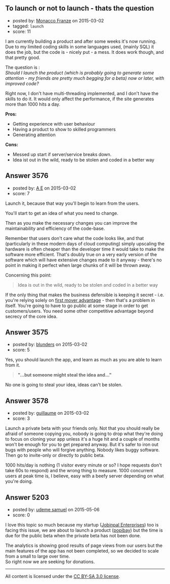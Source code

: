 ## To launch or not to launch - thats the question

- posted by: [Monacco Franze](https://stackexchange.com/users/4766136/monacco-franze) on 2015-03-02
- tagged: `launch`
- score: 11

<p>I am currently building a product and after some weeks it's now running.
Due to my limited coding skills in some languages used, (mainly SQL) it does the job, but the code is - nicely put - a mess. It does work though, and that pretty good. </p>

<p>The question is :<br />
<em>Should I launch the product (which is probably going to generate some attention - my friends are pretty much begging for a beta) now or later, with improved code?</em></p>

<p>Right now, I don't have multi-threading implemented, and I don't have the skills to do it. It would only affect the performance, if the site generates more than 1000 hits a day.</p>

<p><strong>Pros:</strong></p>

<ul>
<li>Getting experience with user behaviour</li>
<li>Having a product to show to skilled programmers</li>
<li>Generating attention</li>
</ul>

<p><strong>Cons:</strong></p>

<ul>
<li>Messed up start if server/service breaks down.</li>
<li>Idea ist out in the wild, ready to be stolen and coded in a better way</li>
</ul>



## Answer 3576

- posted by: [A E](https://stackexchange.com/users/5191744/a-e) on 2015-03-02
- score: 7

<p>Launch it, because  that way you'll begin to learn from the users. </p>

<p>You'll start to get an idea of what you need to change.</p>

<p>Then as you make the necessary changes you can improve the maintainability and efficiency of the code-base.</p>

<p>Remember that users don't care what the code looks like, and that (particularly in these modern days of cloud computing) simply upscaling the hardware is often cheaper than the developer time it would take to make the software more efficient. That's doubly true on a very early version of the software which will have extensive changes made to it anyway - there's no point in making it perfect when large chunks of it will be thrown away.</p>

<p>Concerning this point:</p>

<blockquote>
  <p>Idea is out in the wild, ready to be stolen and coded in a better way</p>
</blockquote>

<p>If the only thing that makes the business defensible is keeping it secret - i.e. you're relying solely on <a href="http://en.wikipedia.org/wiki/First-mover_advantage">first mover advantage</a> - then that's a problem in itself. You're going to have to go public at some stage in order to get customers/users. You need some other competitive advantage beyond secrecy of the core idea.</p>



## Answer 3575

- posted by: [blunders](https://stackexchange.com/users/216182/blunders) on 2015-03-02
- score: 5

<p>Yes, you should launch the app, and learn as much as you are able to learn from it.</p>

<blockquote>
  <p><strong>"...but someone might steal the idea and..."</strong></p>
</blockquote>

<p>No one is going to steal your idea, ideas can't be stolen. </p>



## Answer 3578

- posted by: [guillaume](https://stackexchange.com/users/1961248/guillaume) on 2015-03-02
- score: 3

<p>Launch a private beta with your friends only. Not that you should really be afraid of someone copying you, nobody is going to drop what they're doing to focus on cloning your app unless it's a huge hit and a couple of months won't be enough for you to get prepared anyway. But it's safer to iron out bugs with people who will forgive anything. Nobody likes buggy software. Then go to invite-only or directly to public beta.</p>

<p>1000 hits/day is nothing (1 visitor every minute or so? I hope requests don't take 60s to respond) and the wrong thing to measure. 1000 concurrent users at peak time is, I believe, easy with a beefy server depending on what you're doing.</p>



## Answer 5203

- posted by: [udeme samuel](https://stackexchange.com/users/1959602/udeme-samuel) on 2015-05-06
- score: 0

<p>I love this topic so much because my startup (<a href="https://www.crunchbase.com/organization/jobinpal-enterprises" rel="nofollow">Jobinpal Enterprises</a>) too is facing this issue, we are about to launch a product (<a href="http://popibay.com" rel="nofollow">popibay</a>) but the time is due for the public beta when the private beta has not been done.</p>

<p>The analytics is showing good results of page views from our users but the main features of the app has not been completed, so we decided to scale from a small to large over time.<br />
So right now we are seeking for donations.</p>




---

All content is licensed under the [CC BY-SA 3.0 license](https://creativecommons.org/licenses/by-sa/3.0/).
